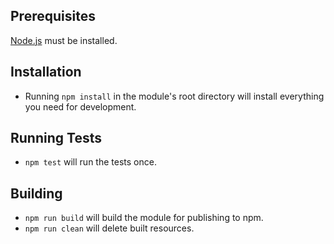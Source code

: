 ## Prerequisites

[Node.js](http://nodejs.org/) must be installed.

## Installation

* Running `npm install` in the module's root directory will install everything you need for development.

## Running Tests

* `npm test` will run the tests once.

## Building

* `npm run build` will build the module for publishing to npm.
* `npm run clean` will delete built resources.
